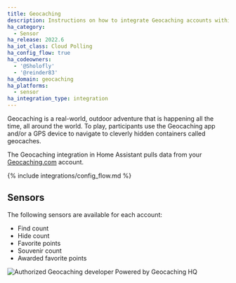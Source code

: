 ```yaml
---
title: Geocaching
description: Instructions on how to integrate Geocaching accounts within Home Assistant.
ha_category:
  - Sensor
ha_release: 2022.6
ha_iot_class: Cloud Polling
ha_config_flow: true
ha_codeowners:
  - '@Sholofly'
  - '@reinder83'
ha_domain: geocaching
ha_platforms:
  - sensor
ha_integration_type: integration
---
```


Geocaching is a real-world, outdoor adventure that is happening all the time, all around the world. To play, participants use the Geocaching app and/or a GPS device to navigate to cleverly hidden containers called geocaches.

The Geocaching integration in Home Assistant pulls data from your [Geocaching.com](https://www.geocaching.com/) account.

{% include integrations/config_flow.md %}

## Sensors

The following sensors are available for each account:

- Find count
- Hide count
- Favorite points
- Souvenir count
- Awarded favorite points

![Authorized Geocaching developer](/images/integrations/geocaching/geocaching_authorized_developer.png) Powered by Geocaching HQ

